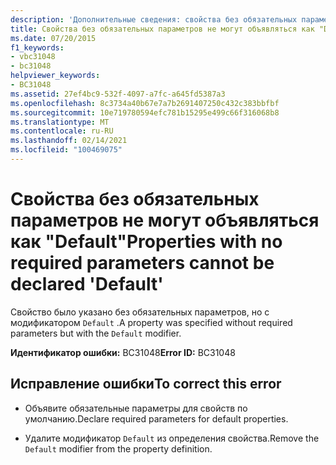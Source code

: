 ```yaml
---
description: 'Дополнительные сведения: свойства без обязательных параметров не могут объявляться как "default"'
title: Свойства без обязательных параметров не могут объявляться как "Default"
ms.date: 07/20/2015
f1_keywords:
- vbc31048
- bc31048
helpviewer_keywords:
- BC31048
ms.assetid: 27ef4bc9-532f-4097-a7fc-a645fd5387a3
ms.openlocfilehash: 8c3734a40b67e7a7b2691407250c432c383bbfbf
ms.sourcegitcommit: 10e719780594efc781b15295e499c66f316068b8
ms.translationtype: MT
ms.contentlocale: ru-RU
ms.lasthandoff: 02/14/2021
ms.locfileid: "100469075"
---
```

# <a name="properties-with-no-required-parameters-cannot-be-declared-default"></a><span data-ttu-id="91d6b-103">Свойства без обязательных параметров не могут объявляться как "Default"</span><span class="sxs-lookup"><span data-stu-id="91d6b-103">Properties with no required parameters cannot be declared 'Default'</span></span>

<span data-ttu-id="91d6b-104">Свойство было указано без обязательных параметров, но с модификатором `Default` .</span><span class="sxs-lookup"><span data-stu-id="91d6b-104">A property was specified without required parameters but with the `Default` modifier.</span></span>  
  
 <span data-ttu-id="91d6b-105">**Идентификатор ошибки:** BC31048</span><span class="sxs-lookup"><span data-stu-id="91d6b-105">**Error ID:** BC31048</span></span>  
  
## <a name="to-correct-this-error"></a><span data-ttu-id="91d6b-106">Исправление ошибки</span><span class="sxs-lookup"><span data-stu-id="91d6b-106">To correct this error</span></span>  
  
- <span data-ttu-id="91d6b-107">Объявите обязательные параметры для свойств по умолчанию.</span><span class="sxs-lookup"><span data-stu-id="91d6b-107">Declare required parameters for default properties.</span></span>  
  
- <span data-ttu-id="91d6b-108">Удалите модификатор `Default` из определения свойства.</span><span class="sxs-lookup"><span data-stu-id="91d6b-108">Remove the `Default` modifier from the property definition.</span></span>
